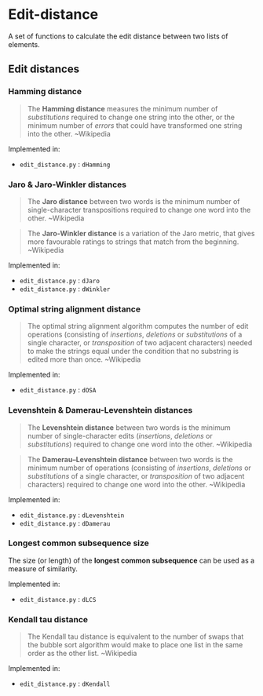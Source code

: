 Edit-distance
===

A set of functions to calculate the edit distance between two lists of elements.

## Edit distances

### Hamming distance

> The **Hamming distance** measures the minimum number of *substitutions* required to change one string into the other, or the minimum number of *errors* that could have transformed one string into the other. ~Wikipedia

Implemented in:

* `edit_distance.py` : `dHamming`

### Jaro & Jaro-Winkler distances

> The **Jaro distance** between two words is the minimum number of single-character transpositions required to change one word into the other. ~Wikipedia

> The **Jaro-Winkler distance** is a variation of the Jaro metric, that gives more favourable ratings to strings that match from the beginning. ~Wikipedia

Implemented in:

* `edit_distance.py` : `dJaro`
* `edit_distance.py` : `dWinkler`

### Optimal string alignment distance

> The optimal string alignment algorithm computes the number of edit operations (consisting of *insertions*, *deletions* or *substitutions* of a single character, or *transposition* of two adjacent characters) needed to make the strings equal under the condition that no substring is edited more than once. ~Wikipedia

Implemented in:

* `edit_distance.py` : `dOSA`

### Levenshtein & Damerau-Levenshtein distances

> The **Levenshtein distance** between two words is the minimum number of single-character edits (*insertions*, *deletions* or *substitutions*) required to change one word into the other. ~Wikipedia

> The **Damerau–Levenshtein distance** between two words is the minimum number of operations (consisting of *insertions*, *deletions* or *substitutions* of a single character, or *transposition* of two adjacent characters) required to change one word into the other. ~Wikipedia

Implemented in:

* `edit_distance.py` : `dLevenshtein`
* `edit_distance.py` : `dDamerau`

### Longest common subsequence size

The size (or length) of the **longest common subsequence** can be used as a measure of similarity.

Implemented in:

* `edit_distance.py` : `dLCS`

### Kendall tau distance

> The Kendall tau distance is equivalent to the number of swaps that the bubble sort algorithm would make to place one list in the same order as the other list. ~Wikipedia

Implemented in:

* `edit_distance.py` : `dKendall`